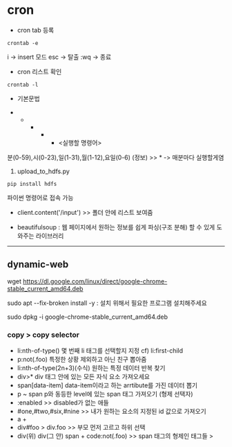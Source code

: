 # cron
- cron tab 등록
```shell
crontab -e
```
i -> insert 모드
esc -> 탈출
:wq -> 종료

- cron 리스트 확인
```shell
crontab -l
```

- 기본문법

* * * * * <실행할 명령어>

분(0-59),시(0-23),일(1-31),월(1-12),요일(0-6) (정보) >> * -> 매분마다 실행할게염

1. upload_to_hdfs.py
```shell
pip install hdfs
```
파이썬 명령어로 접속 가능

- client.content('/input') >> 폴더 안에 리스트 보여줌

- beautifulsoup : 웹 페이지에서 원하는 정보를 쉽게 파싱(구조 분해) 할 수 있게 도와주는 라이브러리


-------------
## dynamic-web
wget https://dl.google.com/linux/direct/google-chrome-stable_current_amd64.deb

sudo apt --fix-broken install -y : 설치 위해서 필요한 프로그램 설치해주세요

sudo dpkg -i google-chrome-stable_current_amd64.deb

### copy > copy selector

- li:nth-of-type() 몇 번째 li 태그를 선택할지 지정
    cf) li:first-child
- p:not(.foo) 특정한 상황 제외하고 아닌 친구 뽑아줌
- li:nth-of-type(2n+3)(수식) 원하는 특정 데이터 반복 찾기
- div>* div 태그 안에 있는 모든 자식 요소 가져오세요
- span[data-item] data-item이라고 하는 arrtibute를 가진 데이터 뽑기
- p ~ span p와 동등한 level에 있는 span 태그 가져오기 (형제 선택자)
- :enabled >> disabled가 없는 애들 
- #one,#two,#six,#nine >> 내가 원하는 요소의 지정된 id 값으로 가져오기 
- a + 
- div#foo > div.foo >> 부모 먼저 고르고 하위 선택
- div(위) div(그 안) span + code:not(.foo) >> span 태그의 형제인 태그들 > 